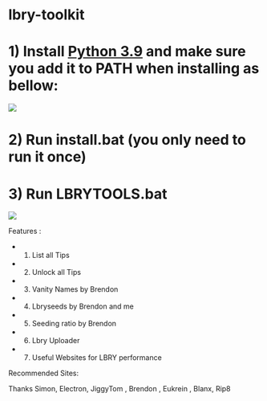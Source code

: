 # lbry-toolkit

# 1) Install [Python 3.9](https://www.python.org/) and make sure you add it to PATH when installing as bellow: 

![](https://tubemint.com/wp-content/uploads/2020/10/set-python-3-9-to-system-path.png)

# 2) Run install.bat (you only need to run it once) 

# 3) Run LBRYTOOLS.bat 

![](https://i.ibb.co/1b0njKf/unknown.png)

Features :
- 1. List all Tips
- 2. Unlock all Tips
- 3. Vanity Names by Brendon
- 4. Lbryseeds by Brendon and me 
- 5. Seeding ratio by Brendon 
- 6. Lbry Uploader 
- 7. Useful Websites for LBRY performance

Recommended Sites:



Thanks Simon, Electron, JiggyTom , Brendon , Eukrein , Blanx, Rip8 
